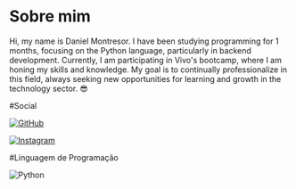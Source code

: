 # Sobre mim

Hi, my name is Daniel Montresor. I have been studying programming for 1 months, focusing on the Python language, particularly in backend development. Currently, I am participating in Vivo's bootcamp, where I am honing my skills and knowledge. My goal is to continually professionalize in this field, always seeking new opportunities for learning and growth in the technology sector. 😎

#Social

[![GitHub](https://img.shields.io/badge/GitHub-100000?style=for-the-badge&logo=github&logoColor=white)](https://github.com/imDanHan)

[![Instagram](https://img.shields.io/badge/-Instagram-%23E4405F?style=for-the-badge&logo=instagram&logoColor=white)](https://www.instagram.com/dan.montresor/)

#Linguagem de Programação

![Python](https://img.shields.io/badge/python-3670A0?style=for-the-badge&logo=python&logoColor=ffdd54)